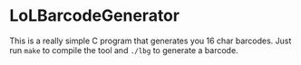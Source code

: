 # LoLBarcodeGenerator
This is a really simple C program that generates you 16 char barcodes.
Just run `make` to compile the tool and `./lbg` to generate a barcode.
